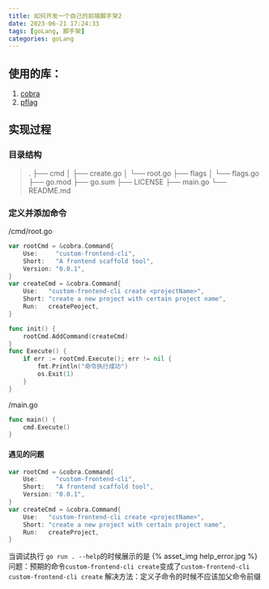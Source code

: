 ```yaml
---
title: 如何开发一个自己的前端脚手架2
date: 2023-06-21 17:24:33
tags: [goLang, 脚手架]
categories: goLang
---
```


## 使用的库：

1. [cobra](https://github.com/spf13/cobra)
2. [pflag](https://github.com/spf13/pflag)

## 实现过程

### 目录结构

> .
> ├── cmd
> │ ├── create.go
> │ └── root.go
> ├── flags
> │ └── flags.go
> ├── go.mod
> ├── go.sum
> ├── LICENSE
> ├── main.go
> └── README.md

### 定义并添加命令

/cmd/root.go

```go
var rootCmd = &cobra.Command{
	Use:     "custom-frontend-cli",
	Short:   "A frontend scaffold tool",
	Version: "0.0.1",
}
var createCmd = &cobra.Command{
	Use:   "custom-frontend-cli create <projectName>",
	Short: "create a new project with certain project name",
	Run:   createPeoject,
}

func init() {
	rootCmd.AddCommand(createCmd)
}
func Execute() {
	if err := rootCmd.Execute(); err != nil {
		fmt.Println("命令执行成功")
		os.Exit(1)
	}
}

```

/main.go

```go
func main() {
	cmd.Execute()
}
```

#### 遇见的问题

```go
var rootCmd = &cobra.Command{
	Use:     "custom-frontend-cli",
	Short:   "A frontend scaffold tool",
	Version: "0.0.1",
}
var createCmd = &cobra.Command{
	Use:   "custom-frontend-cli create <projectName>",
	Short: "create a new project with certain project name",
	Run:   createProject,
}
```
当调试执行 `go run . --help`的时候展示的是
{% asset_img help_error.jpg %}
问题：预期的命令`custom-frontend-cli create`变成了`custom-frontend-cli custom-frontend-cli create`
解决方法：定义子命令的时候不应该加父命令前缀

